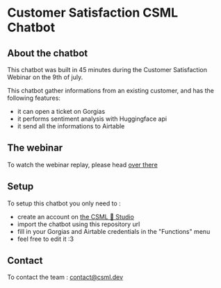 # Customer Satisfaction CSML Chatbot

## About the chatbot
This chatbot was built in 45 minutes during the Customer Satisfaction Webinar on the 9th of july.

This chatbot gather informations from an existing customer, and has the following features:
- it can open a ticket on Gorgias
- it performs sentiment analysis with Huggingface api
- it send all the informations to Airtable


## The webinar
To watch the webinar replay, please head [over there](https://drive.google.com/file/d/1B_bI5k1roVUT6BhH--clvyNgo-uK5ikH/view)


## Setup
To setup this chatbot you only need to :
- create an account on [the CSML 🦜 Studio](https://studio.csml.dev)
- import the chatbot using this repository url
- fill in your Gorgias and Airtable credentials in the "Functions" menu
- feel free to edit it :3


## Contact
To contact the team : contact@csml.dev